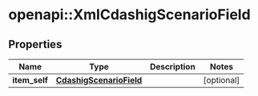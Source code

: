 # openapi::XmlCdashigScenarioField


## Properties
Name | Type | Description | Notes
------------ | ------------- | ------------- | -------------
**item_self** | [**CdashigScenarioField**](CdashigScenarioField.md) |  | [optional] 


